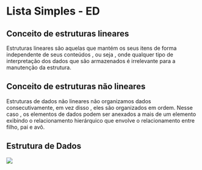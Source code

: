 # Lista Simples - ED

## Conceito de estruturas lineares

Estruturas lineares são aquelas que mantém os seus itens de forma independente de seus conteúdos , ou seja , onde qualquer tipo de interpretação dos dados que são armazenados é irrelevante para a manutenção da estrutura. 

## Conceito de estruturas não lineares 

Estruturas de dados não lineares não organizamos dados consecutivamente, em vez disso , eles são organizados em ordem. Nesse caso , os elementos de dados podem ser anexados a mais de um elemento exibindo o relacionamento hierárquico que envolve o relacionamento entre filho, pai e avô.

## Estrutura de Dados

<img src="https://i.imgur.com/w3bFdTe.png">

